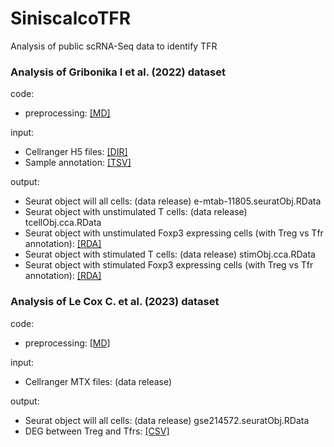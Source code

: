 # SiniscalcoTFR
Analysis of public scRNA-Seq data to identify TFR

### Analysis of Gribonika I et al. (2022) dataset
code:
- preprocessing: [[MD]](code/20240426_siniscalcoTFR.e-mtab-11805.md)

input:
- Cellranger H5 files: [[DIR]](input/)  
- Sample annotation: [[TSV]](input/E-MTAB-11805.sdrf.txt)  
  
output:  
- Seurat object will all cells: (data release) e-mtab-11805.seuratObj.RData  
- Seurat object with unstimulated T cells: (data release) tcellObj.cca.RData  
- Seurat object with unstimulated Foxp3 expressing cells (with Treg vs Tfr annotation): [[RDA]](output/foxp3Obj.unstim.RData)  
- Seurat object with stimulated T cells: (data release) stimObj.cca.RData  
- Seurat object with stimulated Foxp3 expressing cells (with Treg vs Tfr annotation): [[RDA]](output/foxp3Obj.stim.RData)


### Analysis of Le Cox C. et al. (2023) dataset
code:
- preprocessing: [[MD]](code/20240426_siniscalcoTFR.gse214572.md)  

input:
- Cellranger MTX files: (data release)
  
output:  
- Seurat object will all cells: (data release) gse214572.seuratObj.RData  
- DEG between Treg and Tfrs: [[CSV]](output/gse214572.deg_treg_tfr.csv)  